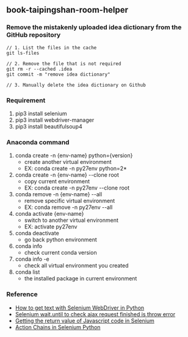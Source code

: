 ## book-taipingshan-room-helper

### Remove the mistakenly uploaded idea dictionary from the GitHub repository
```
// 1. List the files in the cache 
git ls-files

// 2. Remove the file that is not required
git rm -r --cached .idea
git commit -m "remove idea dictionary"

// 3. Manually delete the idea dictionary on Github 
```

### Requirement
1. pip3 install selenium
2. pip3 install webdriver-manager
3. pip3 install beautifulsoup4

### Anaconda command
1. conda create -n {env-name} python={version}
   * create another virtual environment
   * EX: conda create -n py27env python=2*
2. conda create -n {env-name} --clone root
   * copy current environment
   * EX: conda create -n py27env --clone root
3. conda remove -n {env-name} --all
   * remove specific virtual environment
   * EX: conda remove -n py27env --all
4. conda activate {env-name}
   * switch to another virtual environment
   * EX: activate py27env
5. conda deactivate
   * go back python environment
6. conda info
   * check current conda version
7. conda info -e
   * check all virtual environment you created
8. conda list
   * the installed package in current environment

### Reference
* [How to get text with Selenium WebDriver in Python](https://stackoverflow.com/questions/20996392/how-to-get-text-with-selenium-webdriver-in-python)
* [Selenium wait.until to check ajax request finished is throw error](https://stackoverflow.com/questions/32572313/selenium-wait-until-to-check-ajax-request-finished-is-throw-error)
* [Getting the return value of Javascript code in Selenium](https://stackoverflow.com/questions/5585343/getting-the-return-value-of-javascript-code-in-selenium)
* [Action Chains in Selenium Python](https://www.geeksforgeeks.org/action-chains-in-selenium-python/) 

[comment]: <> (### Note)

[comment]: <> (#### 內建隱含的變數)

[comment]: <> (1. \_\_name__)

[comment]: <> (   * 其意義是「模組名稱」，如果該檔案是被引用，其值會是模組名稱；但若該檔案是&#40;透過命令列&#41;直接執行，其值會是 \_\_main__)
